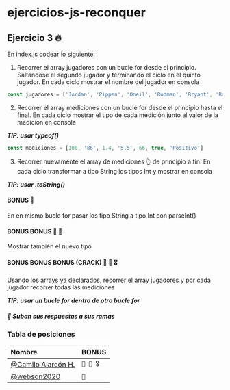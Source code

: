 # ejercicios-js-reconquer

## Ejercicio 3 🔥

En [index.js](index.js) codear lo siguiente:

1. Recorrer el array jugadores con un bucle for desde el principio. Saltandose el segundo jugador y terminando el ciclo en el quinto jugador. En cada ciclo mostrar el nombre del jugador en consola
```javascript
const jugadores = ['Jordan', 'Pippen', 'Oneil', 'Rodman', 'Bryant', 'Barkley']
```

2. Recorrer el array mediciones con un bucle for desde el principio hasta el final. En cada ciclo mostrar el tipo de cada medición junto al valor de la medición en consola

***TIP: usar typeof()***

```javascript
const mediciones = [100, '86', 1.4, '5.5', 66, true, 'Positivo']
```

3. Recorrer nuevamente el array de mediciones 👆 de principio a fin. En cada ciclo transformar a tipo String los tipos Int y mostrar en consola

***TIP: usar .toString()***

#### BONUS 🏅
En en mismo bucle for pasar los tipo String a tipo Int con parseInt()
#### BONUS BONUS 🏅 🏅
Mostrar también el nuevo tipo

#### BONUS BONUS BONUS (CRACK) 🏅 🏅 🎖
Usando los arrays ya declarados, recorrer el array jugadores y por cada jugador recorrer todas las mediciones

***TIP: usar un bucle for dentro de otro bucle for***

##### 🚀 Suban sus respuestas a sus ramas

### Tabla de posiciones

| Nombre | BONUS    |
| :-------- | :------- | 
| [@Camilo Alarcón H.](https://github.com/Camilo-Alarcon) | `🏅 🏅 🎖` | 
| [@webson2020](https://github.com/webson2020) | `🏅` | 
  






